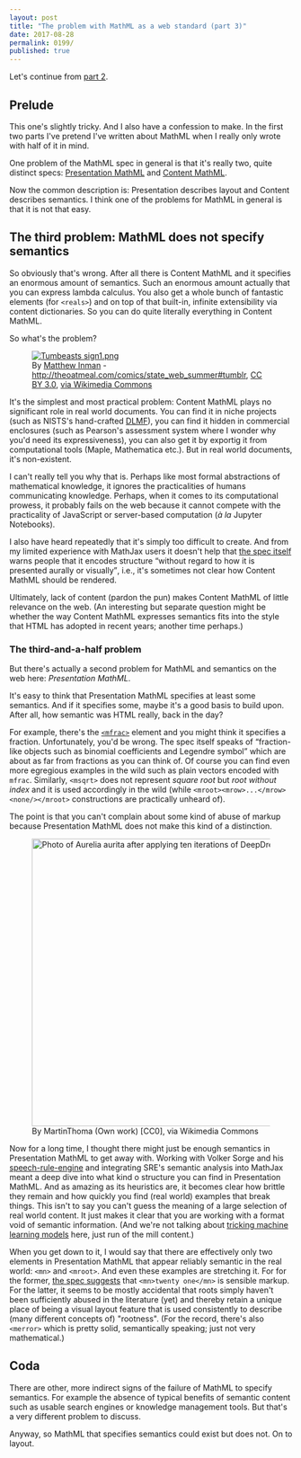 ```yaml
---
layout: post
title: "The problem with MathML as a web standard (part 3)"
date: 2017-08-28
permalink: 0199/
published: true
---
```


Let's continue from [part 2](/0198/).

## Prelude

This one's slightly tricky. And I also have a confession to make. In the first two parts I've pretend I've written about MathML when I really only wrote with half of it in mind.

One problem of the MathML spec in general is that it's really two, quite distinct specs: [Presentation MathML](https://www.w3.org/Math/draft-spec/mathml.html#chapter3_) and [Content MathML](https://www.w3.org/Math/draft-spec/mathml.html#chapter4_).

Now the common description is: Presentation describes layout and Content describes semantics. I think one of the problems for MathML in general is that it is not that easy.

## The third problem: MathML does not specify semantics

So obviously that's wrong. After all there is Content MathML and it specifies an enormous amount of semantics. Such an enormous amount actually that you can express lambda calculus. You also get a whole bunch of fantastic elements (for `<reals>`) and on top of that built-in, infinite extensibility via content dictionaries. So you can do quite literally everything in Content MathML.

So what's the problem?

<figure><a href="https://commons.wikimedia.org/wiki/File:Tumbeasts_sign1.png#/media/File:Tumbeasts_sign1.png"><img src="https://upload.wikimedia.org/wikipedia/commons/0/0d/Tumbeasts_sign1.png" alt="Tumbeasts sign1.png"></a><figcaption>By <a href="https://en.wikipedia.org/wiki/Matthew_Inman" class="extiw" title="en:Matthew Inman">Matthew Inman</a> - <a rel="nofollow" class="external free" href="http://theoatmeal.com/comics/state_web_summer#tumblr">http://theoatmeal.com/comics/state_web_summer#tumblr</a>, <a href="http://creativecommons.org/licenses/by/3.0" title="Creative Commons Attribution 3.0">CC BY 3.0</a>, <a href="https://commons.wikimedia.org/w/index.php?curid=38250223">via Wikimedia Commons</a></figcaption></figure>

It's the simplest and most practical problem: Content MathML plays no significant role in real world documents. You can find it in niche projects (such as NISTS's hand-crafted [DLMF](http://dlmf.nist.gov/)), you can find it hidden in commercial enclosures (such as Pearson's assessment system where I wonder why you'd need its expressiveness), you can also get it by exportig it from computational tools (Maple, Mathematica etc.). But in real world documents, it's non-existent.

I can't really tell you why that is. Perhaps like most formal abstractions of mathematical knowledge, it ignores the practicalities of humans communicating knowledge. Perhaps, when it comes to its computational prowess, it probably fails on the web because it cannot compete with the practicality of JavaScript or server-based computation (<i lang="fr">à la</i> Jupyter Notebooks).

I also have heard repeatedly that it's simply too difficult to create. And from my limited experience with MathJax users it doesn't help that [the spec itself](https://www.w3.org/Math/draft-spec/mathml.html#chapter4_id.4.1.1) warns people that it encodes structure <q>without regard to how it is presented aurally or visually</q>, i.e., it's sometimes not clear how Content MathML should be rendered.

Ultimately, lack of content (pardon the pun) makes Content MathML of little relevance on the web. (An interesting but separate question might be whether the way Content MathML expresses semantics fits into the style that HTML has adopted in recent years; another time perhaps.)

### The third-and-a-half problem

But there's actually a second problem for MathML and semantics on the web here: <em>Presentation MathML</em>.

It's easy to think that Presentation MathML specifies at least some semantics. And if it specifies some, maybe it's a good basis to build upon. After all, how semantic was HTML really, back in the day?

For example, there's the [`<mfrac>`](https://www.w3.org/Math/draft-spec/mathml.html#chapter3_presm.mfrac) element and you might think it specifies a fraction. Unfortunately, you'd be wrong. The spec itself speaks of <q>fraction-like objects such as binomial coefficients and Legendre symbol</q> which are about as far from fractions as you can think of. Of course you can find even more egregious examples in the wild such as plain vectors encoded with `mfrac`. Similarly, `<msqrt>` does not represent <i>square root</i> but <i>root without index</i> and it is used accordingly in the wild (while `<mroot><mrow>...</mrow><none/></mroot>` constructions are practically unheard of).

The point is that you can't complain about some kind of abuse of markup because Presentation MathML does not make this kind of a distinction.

<figure>
<a href="https://commons.wikimedia.org/wiki/File%3AAurelia-aurita-3-0009.jpg"><img width="512" alt="Photo of Aurelia aurita after applying ten iterations of DeepDream" src="https://upload.wikimedia.org/wikipedia/commons/thumb/8/89/Aurelia-aurita-3-0009.jpg/512px-Aurelia-aurita-3-0009.jpg"/></a><figcaption>By MartinThoma (Own work) [CC0], via Wikimedia Commons</figcaption></figure>

Now for a long time, I thought there might just be enough semantics in Presentation MathML to get away with. Working with Volker Sorge and his [speech-rule-engine](https://github.com/zorkow/speech-rule-engine) and integrating SRE's semantic analysis into MathJax meant a deep dive into what kind o structure you can find in Presentation MathML. And as amazing as its heuristics are, it becomes clear how brittle they remain and how quickly you find (real world) examples that break things. This isn't to say you can't guess the meaning of a large selection of real world content. It just makes it clear that you are working with a format void of semantic information. (And we're not talking about [tricking machine learning models](https://arxiv.org/abs/1707.08945) here, just run of the mill content.)

When you get down to it, I would say that there are effectively only two elements in Presentation MathML that appear reliably semantic in the real world:  `<mn>` and `<mroot>`. And even these examples are stretching it. For for the former, [the spec suggests](https://www.w3.org/Math/draft-spec/mathml.html#chapter3_presm.mn.examples) that `<mn>twenty one</mn>` is sensible markup. For the latter, it seems to be mostly accidental that roots simply haven't been sufficiently abused in the literature (yet) and thereby retain a unique place of being a visual layout feature that is used consistently to describe (many different concepts of) "rootness". (For the record, there's also `<merror>` which is pretty solid, semantically speaking; just not very mathematical.)

## Coda

There are other, more indirect signs of the failure of MathML to specify semantics. For example the absence of typical benefits of semantic content such as usable search engines or knowledge management tools. But that's a very different problem to discuss.

Anyway, so MathML that specifies semantics could exist but does not. On to layout.
